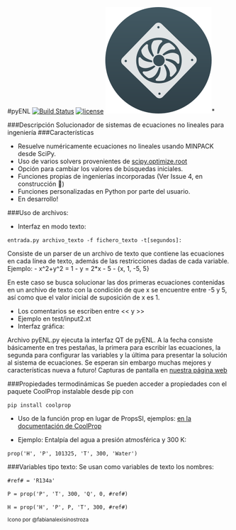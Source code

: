 #pyENL
[![Build Status](https://travis-ci.org/jon85p/pyENL.svg?branch=master)](https://travis-ci.org/jon85p/pyENL)
[![license](https://img.shields.io/github/license/jon85p/pyENL.svg)]()
<img src="GUI/imgs/icon240.png">*

###Descripción
Solucionador de sistemas de ecuaciones no lineales para ingeniería
###Características
- Resuelve numéricamente ecuaciones no lineales usando MINPACK desde SciPy.
- Uso de varios solvers provenientes de [scipy.optimize.root](https://docs.scipy.org/doc/scipy/reference/generated/scipy.optimize.root.html#scipy.optimize.root)
- Opción para cambiar los valores de búsquedas iniciales.
- Funciones propias de ingenierías incorporadas (Ver Issue 4, en construcción 💪)
- Funciones personalizadas en Python por parte del usuario.
- En desarrollo!

###Uso de archivos:
- Interfaz en modo texto:
<pre><code>entrada.py archivo_texto -f fichero_texto -t[segundos]:</code></pre>
  Consiste de un parser de un archivo de texto que contiene las ecuaciones en
  cada línea de texto, además de las restricciones dadas de cada variable.
  Ejemplo:
    - x^2+y^2 = 1
    - y = 2*x - 5
    - {x, 1, -5, 5}

  En este caso se busca solucionar las dos primeras ecuaciones contenidas en un
  archivo de texto con la condición de que x se encuentre entre -5 y 5, así como
  que el valor inicial de suposición de x es 1.

  - Los comentarios se escriben entre << y >>
  - Ejemplo en test/input2.xt
- Interfaz gráfica:

Archivo pyENL.py ejecuta la interfaz QT de pyENL. A la fecha consiste básicamente en tres pestañas, la primera para escribir las ecuaciones, la segunda para configurar las variables y la última para presentar la solución al sistema de ecuaciones. Se esperan sin embargo muchas mejores y características nueva a futuro!
Capturas de pantalla en [nuestra página web](https://jon85p.github.io/pyENL/)

###Propiedades termodinámicas
Se pueden acceder a propiedades con el paquete CoolProp instalable desde pip con
<pre><code>pip install coolprop</code></pre>
- Uso de la función prop en lugar de PropsSI, ejemplos: [en la documentación de CoolProp](http://www.coolprop.org/coolprop/examples.html#sample-props-code)

- Ejemplo: Entalpía del agua a presión atmosférica y 300 K:
 <pre><code>prop('H', 'P', 101325, 'T', 300, 'Water')</code></pre>

###Variables tipo texto:
Se usan como variables de texto los nombres:
<pre><code>#ref# = 'R134a'</code></pre>
<pre><code>P = prop('P', 'T', 300, 'Q', 0, #ref#)</code></pre>
<pre><code>H = prop('H', 'P', P, 'T', 300, #ref#)</code></pre>
<sup>Icono por @fabianalexisinostroza<sub>
